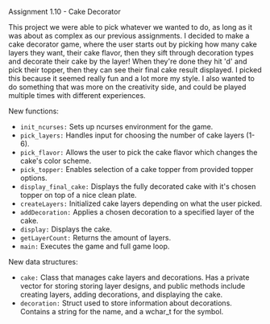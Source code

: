 Assignment 1.10 - Cake Decorator

This project we were able to pick whatever we wanted to do, as long as it was about as complex as our previous assignments. I decided to make a cake decorator game, where the user starts out by picking how many cake layers they want, their cake flavor, then they sift through decoration types and decorate their cake by the layer! When they're done they hit 'd' and pick their topper, then they can see their final cake result displayed. I picked this because it seemed really fun and a lot more my style. I also wanted to do something that was more on the creativity side, and could be played multiple times with different experiences.

New functions:
- `init_ncurses:` Sets up ncurses environment for the game.
- `pick_layers:` Handles input for choosing the number of cake layers (1-6).
- `pick_flavor:` Allows the user to pick the cake flavor which changes the cake's color scheme.
- `pick_topper:` Enables selection of a cake topper from provided topper options.
- `display_final_cake:` Displays the fully decorated cake with it's chosen topper on top of a nice clean plate.
- `createLayers:` Initialized cake layers depending on what the user picked.
- `addDecoration:` Applies a chosen decoration to a specified layer of the cake.
- `display:` Displays the cake.
- `getLayerCount:` Returns the amount of layers.
- `main:` Executes the game and full game loop.

New data structures:
- `cake:` Class that manages cake layers and decorations. Has a private vector for storing storing layer designs, and public methods include creating layers, adding decorations, and displaying the cake.
- `decoration:` Struct used to store information about decorations. Contains a string for the name, and a wchar_t for the symbol.
